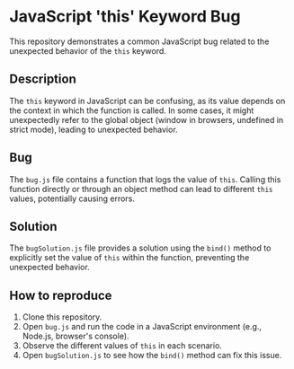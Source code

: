 # JavaScript 'this' Keyword Bug

This repository demonstrates a common JavaScript bug related to the unexpected behavior of the `this` keyword.

## Description
The `this` keyword in JavaScript can be confusing, as its value depends on the context in which the function is called. In some cases, it might unexpectedly refer to the global object (window in browsers, undefined in strict mode), leading to unexpected behavior.

## Bug
The `bug.js` file contains a function that logs the value of `this`. Calling this function directly or through an object method can lead to different `this` values, potentially causing errors.

## Solution
The `bugSolution.js` file provides a solution using the `bind()` method to explicitly set the value of `this` within the function, preventing the unexpected behavior.

## How to reproduce
1. Clone this repository.
2. Open `bug.js` and run the code in a JavaScript environment (e.g., Node.js, browser's console).
3. Observe the different values of `this` in each scenario.
4. Open `bugSolution.js` to see how the `bind()` method can fix this issue.
